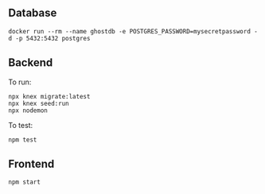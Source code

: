 ## Database

```shell
docker run --rm --name ghostdb -e POSTGRES_PASSWORD=mysecretpassword -d -p 5432:5432 postgres
```

## Backend

To run:

```shell
npx knex migrate:latest
npx knex seed:run
npx nodemon
```

To test:

```
npm test
```

## Frontend

```shell
npm start
```
